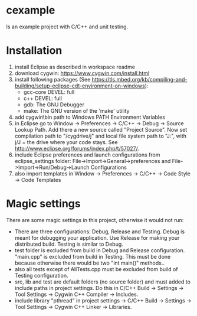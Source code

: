 # cexample
Is an example project with C/C++ and unit testing.

# Installation
1. install Eclipse as described in workspace readme
2. download cygwin: https://www.cygwin.com/install.html
3. install following packages (See https://tls.mbed.org/kb/compiling-and-building/setup-eclipse-cdt-environment-on-windows):
	- gcc-core DEVEL: full
	- c++ DEVEL: full
	- gdb: The GNU Debugger
	- make: The GNU version of the 'make' utility
4. add cygwin\bin path to Windows PATH Environment Variables
5. in Eclipse go to Window -> Preferences -> C/C++ -> Debug -> Source Lookup Path. 
Add there a new source called "Project Source". Now set compilation path to 
"/cygdrive/j" and local file system path to "J:\", with j/J = the drive where your code stays.
See http://www.eclipse.org/forums/index.php/t/57027/. 
6. include Eclipse preferences and launch configurations from eclipse_settings folder: File->Import->General->preferences and File->Import->Run/Debug->Launch Configurations
7. also import templates in Window -> Preferences -> C/C++ -> Code Style -> Code Templates

# Magic settings
There are some magic settings in this project, otherwise it would not run:
- There are three configurations: Debug, Release and Testing. Debug is meant for debugging your application. Use Release for making your distributed build. 
Testing is similar to Debug.
- test folder is excluded from build in Debug and Release configuration. "main.cpp" is excluded from build in Testing. This must be done because otherwise there 
would be two "int main()" methods..
- also all tests except of AllTests.cpp must be excluded from build of Testing configuration.
- src, lib and test are default folders (no source folder) and must added to include paths in project settings. 
Do this in C/C++ Build -> Settings -> Tool Settings -> Cygwin C++ Compiler -> Includes.
- include library "pthread" in project settings -> C/C++ Build -> Settings -> Tool Settings -> Cygwin C++ Linker -> Libraries.